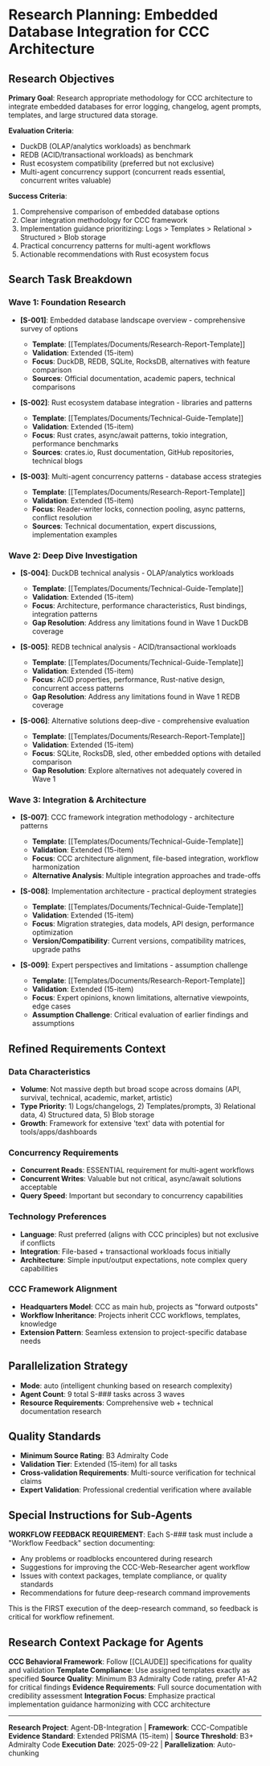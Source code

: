 # Research Planning: Embedded Database Integration for CCC Architecture

## Research Objectives

**Primary Goal**: Research appropriate methodology for CCC architecture to integrate embedded databases for error logging, changelog, agent prompts, templates, and large structured data storage.

**Evaluation Criteria**:
- DuckDB (OLAP/analytics workloads) as benchmark
- REDB (ACID/transactional workloads) as benchmark
- Rust ecosystem compatibility (preferred but not exclusive)
- Multi-agent concurrency support (concurrent reads essential, concurrent writes valuable)

**Success Criteria**:
1. Comprehensive comparison of embedded database options
2. Clear integration methodology for CCC framework
3. Implementation guidance prioritizing: Logs > Templates > Relational > Structured > Blob storage
4. Practical concurrency patterns for multi-agent workflows
5. Actionable recommendations with Rust ecosystem focus

## Search Task Breakdown

### Wave 1: Foundation Research

- **[S-001]**: Embedded database landscape overview - comprehensive survey of options
  - **Template**: [[Templates/Documents/Research-Report-Template]]
  - **Validation**: Extended (15-item)
  - **Focus**: DuckDB, REDB, SQLite, RocksDB, alternatives with feature comparison
  - **Sources**: Official documentation, academic papers, technical comparisons

- **[S-002]**: Rust ecosystem database integration - libraries and patterns
  - **Template**: [[Templates/Documents/Technical-Guide-Template]]
  - **Validation**: Extended (15-item)
  - **Focus**: Rust crates, async/await patterns, tokio integration, performance benchmarks
  - **Sources**: crates.io, Rust documentation, GitHub repositories, technical blogs

- **[S-003]**: Multi-agent concurrency patterns - database access strategies
  - **Template**: [[Templates/Documents/Research-Report-Template]]
  - **Validation**: Extended (15-item)
  - **Focus**: Reader-writer locks, connection pooling, async patterns, conflict resolution
  - **Sources**: Technical documentation, expert discussions, implementation examples

### Wave 2: Deep Dive Investigation

- **[S-004]**: DuckDB technical analysis - OLAP/analytics workloads
  - **Template**: [[Templates/Documents/Technical-Guide-Template]]
  - **Validation**: Extended (15-item)
  - **Focus**: Architecture, performance characteristics, Rust bindings, integration patterns
  - **Gap Resolution**: Address any limitations found in Wave 1 DuckDB coverage

- **[S-005]**: REDB technical analysis - ACID/transactional workloads
  - **Template**: [[Templates/Documents/Technical-Guide-Template]]
  - **Validation**: Extended (15-item)
  - **Focus**: ACID properties, performance, Rust-native design, concurrent access patterns
  - **Gap Resolution**: Address any limitations found in Wave 1 REDB coverage

- **[S-006]**: Alternative solutions deep-dive - comprehensive evaluation
  - **Template**: [[Templates/Documents/Research-Report-Template]]
  - **Validation**: Extended (15-item)
  - **Focus**: SQLite, RocksDB, sled, other embedded options with detailed comparison
  - **Gap Resolution**: Explore alternatives not adequately covered in Wave 1

### Wave 3: Integration & Architecture

- **[S-007]**: CCC framework integration methodology - architecture patterns
  - **Template**: [[Templates/Documents/Technical-Guide-Template]]
  - **Validation**: Extended (15-item)
  - **Focus**: CCC architecture alignment, file-based integration, workflow harmonization
  - **Alternative Analysis**: Multiple integration approaches and trade-offs

- **[S-008]**: Implementation architecture - practical deployment strategies
  - **Template**: [[Templates/Documents/Technical-Guide-Template]]
  - **Validation**: Extended (15-item)
  - **Focus**: Migration strategies, data models, API design, performance optimization
  - **Version/Compatibility**: Current versions, compatibility matrices, upgrade paths

- **[S-009]**: Expert perspectives and limitations - assumption challenge
  - **Template**: [[Templates/Documents/Research-Report-Template]]
  - **Validation**: Extended (15-item)
  - **Focus**: Expert opinions, known limitations, alternative viewpoints, edge cases
  - **Assumption Challenge**: Critical evaluation of earlier findings and assumptions

## Refined Requirements Context

### Data Characteristics
- **Volume**: Not massive depth but broad scope across domains (API, survival, technical, academic, market, artistic)
- **Type Priority**: 1) Logs/changelogs, 2) Templates/prompts, 3) Relational data, 4) Structured data, 5) Blob storage
- **Growth**: Framework for extensive 'text' data with potential for tools/apps/dashboards

### Concurrency Requirements
- **Concurrent Reads**: ESSENTIAL requirement for multi-agent workflows
- **Concurrent Writes**: Valuable but not critical, async/await solutions acceptable
- **Query Speed**: Important but secondary to concurrency capabilities

### Technology Preferences
- **Language**: Rust preferred (aligns with CCC principles) but not exclusive if conflicts
- **Integration**: File-based + transactional workloads focus initially
- **Architecture**: Simple input/output expectations, note complex query capabilities

### CCC Framework Alignment
- **Headquarters Model**: CCC as main hub, projects as "forward outposts"
- **Workflow Inheritance**: Projects inherit CCC workflows, templates, knowledge
- **Extension Pattern**: Seamless extension to project-specific database needs

## Parallelization Strategy
- **Mode**: auto (intelligent chunking based on research complexity)
- **Agent Count**: 9 total S-### tasks across 3 waves
- **Resource Requirements**: Comprehensive web + technical documentation research

## Quality Standards
- **Minimum Source Rating**: B3 Admiralty Code
- **Validation Tier**: Extended (15-item) for all tasks
- **Cross-validation Requirements**: Multi-source verification for technical claims
- **Expert Validation**: Professional credential verification where available

## Special Instructions for Sub-Agents

**WORKFLOW FEEDBACK REQUIREMENT**: Each S-### task must include a "Workflow Feedback" section documenting:
- Any problems or roadblocks encountered during research
- Suggestions for improving the CCC-Web-Researcher agent workflow
- Issues with context packages, template compliance, or quality standards
- Recommendations for future deep-research command improvements

This is the FIRST execution of the deep-research command, so feedback is critical for workflow refinement.

## Research Context Package for Agents

**CCC Behavioral Framework**: Follow [[CLAUDE]] specifications for quality and validation
**Template Compliance**: Use assigned templates exactly as specified
**Source Quality**: Minimum B3 Admiralty Code rating, prefer A1-A2 for critical findings
**Evidence Requirements**: Full source documentation with credibility assessment
**Integration Focus**: Emphasize practical implementation guidance harmonizing with CCC architecture

---

**Research Project**: Agent-DB-Integration | **Framework**: CCC-Compatible
**Evidence Standard**: Extended PRISMA (15-item) | **Source Threshold**: B3+ Admiralty Code
**Execution Date**: 2025-09-22 | **Parallelization**: Auto-chunking